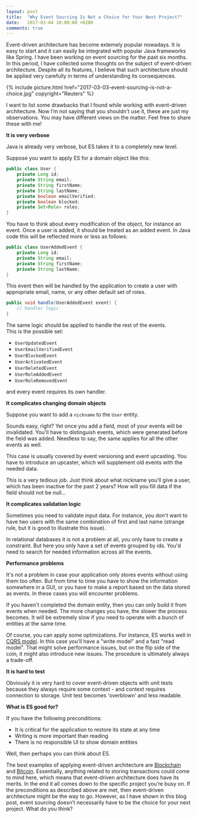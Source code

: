 ```yaml
---
layout: post
title:  "Why Event Sourcing Is Not a Choice for Your Next Project?"
date:   2017-03-04 10:00:00 +0200
comments: true
---
```

Event-driven architecture has become extemely popular nowadays. It is
easy to start and it can easily be integrated with popular Java frameworks 
like Spring. I have been working on event sourcing for the past six months. In this period,
I have collected some thoughts on the subject of event-driven architecture. 
Despite all its features, I believe that such architecture should be applied 
very carefully in terms of understanding its consequences. 

{% 
  include picture.html 
  href="2017-03-03-event-sourcing-is-not-a-choice.jpg" 
 copyright="Reuters"
%}

I want to list some drawbacks that I found while working with event-driven architecture. 
Now I’m not saying that you shouldn't use it, these are just my observations. 
You may have different views on the matter. Feel free to share these with me!

**It is very verbose**

Java is already very verbose, but ES takes it to a completely
new level. 

Suppose you want to apply ES for a domain object like this:
```java
public class User {
    private Long id;
    private String email;
    private String firstName;
    private String lastName;
    private boolean emailVerified;
    private boolean blocked;
    private Set<Role> roles;
}
```
You have to think about every modification of the object, for instance an event.
Once a user is added, it should be treated as an added event. In Java
code this will be reflected more or less as follows:
```java
public class UserAddedEvent {
    private Long id;
    private String email;
    private String firstName;
    private String lastName;
}
```
This event then will be handled by the application to create a user
with appropriate email, name, or any other default set of roles.

```java
public void handle(UserAddedEvent event) {
    // handler logic
}
```
The same logic should be applied to handle the rest of the events.  
This is the possible set:

* `UserUpdatedEvent`
* `UserEmailVerifiedEvent`
* `UserBlockedEvent`
* `UserActivatedEvent`
* `UserDeletedEvent`
* `UserRoleAddedEvent`
* `UserRoleRemovedEvent`

and every event requires its own handler.

**It complicates changing domain objects**

Suppose you want to add a `nickname` to the `User` entity.

Sounds easy, right? Yet once you add a field, most of your events will be invalidated. 
You'll have to distinguish events, which were generated before the field was added. 
Needless to say, the same applies for all the other events as well.

This case is usually covered by event versioning and event upcasting. You 
have to introduce an upcaster, which will supplement old events with 
the needed data. 

This is a very tedious job. Just think about what nickname you'll give
a user, which has been inactive for the past 2 years? How will you fill data if
the field should not be null...

**It complicates validation logic**

Sometimes you need to validate input data. For instance, you don't want
to have two users with the same combination of first and last name 
(strange rule, but it is good to illustrate this issue).

In relational databases it is not a problem at all, you only have to create 
a constraint. But here you only have a set of events grouped by ids. You'd need
to search for needed information across all the events.

**Performance problems**

It's not a problem in case your application only stores events without using them too often. 
But from time to time you have to show the information
somewhere in a GUI, or you have to make a report based on the data stored as events. 
In these cases you will encounter problems. 

If you haven't completed the domain entity, then you can only build it from events 
when needed. The more changes you have, the slower the process becomes. It will 
be extremely slow if you need to operate with a bunch of entities at the 
same time. 

Of course, you can apply some optimizations. For instance, ES works 
well in [CQRS model](https://martinfowler.com/bliki/CQRS.html). In this case
you'll have a "write model" and a fast "read model". That might solve performance issues,
but on the flip side of the coin, it might also introduce new issues. 
The procedure is ultimately always a trade-off. 

**It is hard to test**

Obviously it is very hard to cover event-driven objects with unit tests because
they always require some context - and context requires connection to storage.
Unit test becomes 'overblown' and less readable.


**What is ES good for?**

If you have the following preconditions:

* It is critical for the application to restore its state at any time
* Writing is more important than reading
* There is no responsible UI to show domain entities

Well, then perhaps you can think about ES. 

The best examples of applying event-driven architecture are 
[Blockchain](https://en.wikipedia.org/wiki/Blockchain_(database)) and 
[Bitcoin](https://en.wikipedia.org/wiki/Bitcoin). Essentially, anything
related to storing transactions could come to mind here, which means that
event-driven architecture does have its merits. In the end it all comes down 
to the specific project you’re busy on. If the preconditions as described 
above are met, then event-driven architecture might be the way to go. 
However, as I have shown in this blog post, event sourcing doesn’t necessarily 
have to be the choice for your next project. What do you think? 
